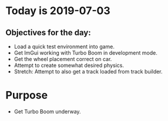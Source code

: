# Today is 2019-07-03

## Objectives for the day:

- Load a quick test environment into game.
- Get ImGui working with Turbo Boom in development mode.
- Get the wheel placement correct on car.
- Attempt to create somewhat desired physics.
- Stretch: Attempt to also get a track loaded from track builder.

# Purpose

- Get Turbo Boom underway.

